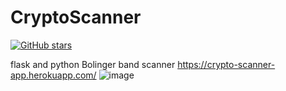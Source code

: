 # CryptoScanner
[![GitHub stars](https://img.shields.io/github/stars/atilaahmettaner/CryptoScanner)](https://github.com/atilaahmettaner/CryptoScanner/stargazers)

flask and python 
Bolinger band scanner
https://crypto-scanner-app.herokuapp.com/
![image](https://user-images.githubusercontent.com/67838093/190018503-3fa831cb-46a4-44bb-8ff6-eed61a005405.png)
